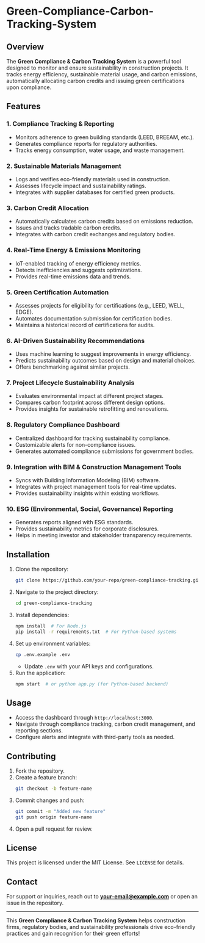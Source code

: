 # Green-Compliance-Carbon-Tracking-System

## Overview
The **Green Compliance & Carbon Tracking System** is a powerful tool designed to monitor and ensure sustainability in construction projects. It tracks energy efficiency, sustainable material usage, and carbon emissions, automatically allocating carbon credits and issuing green certifications upon compliance.

## Features

### 1. **Compliance Tracking & Reporting**
- Monitors adherence to green building standards (LEED, BREEAM, etc.).
- Generates compliance reports for regulatory authorities.
- Tracks energy consumption, water usage, and waste management.

### 2. **Sustainable Materials Management**
- Logs and verifies eco-friendly materials used in construction.
- Assesses lifecycle impact and sustainability ratings.
- Integrates with supplier databases for certified green products.

### 3. **Carbon Credit Allocation**
- Automatically calculates carbon credits based on emissions reduction.
- Issues and tracks tradable carbon credits.
- Integrates with carbon credit exchanges and regulatory bodies.

### 4. **Real-Time Energy & Emissions Monitoring**
- IoT-enabled tracking of energy efficiency metrics.
- Detects inefficiencies and suggests optimizations.
- Provides real-time emissions data and trends.

### 5. **Green Certification Automation**
- Assesses projects for eligibility for certifications (e.g., LEED, WELL, EDGE).
- Automates documentation submission for certification bodies.
- Maintains a historical record of certifications for audits.

### 6. **AI-Driven Sustainability Recommendations**
- Uses machine learning to suggest improvements in energy efficiency.
- Predicts sustainability outcomes based on design and material choices.
- Offers benchmarking against similar projects.

### 7. **Project Lifecycle Sustainability Analysis**
- Evaluates environmental impact at different project stages.
- Compares carbon footprint across different design options.
- Provides insights for sustainable retrofitting and renovations.

### 8. **Regulatory Compliance Dashboard**
- Centralized dashboard for tracking sustainability compliance.
- Customizable alerts for non-compliance issues.
- Generates automated compliance submissions for government bodies.

### 9. **Integration with BIM & Construction Management Tools**
- Syncs with Building Information Modeling (BIM) software.
- Integrates with project management tools for real-time updates.
- Provides sustainability insights within existing workflows.

### 10. **ESG (Environmental, Social, Governance) Reporting**
- Generates reports aligned with ESG standards.
- Provides sustainability metrics for corporate disclosures.
- Helps in meeting investor and stakeholder transparency requirements.

## Installation
1. Clone the repository:
   ```bash
   git clone https://github.com/your-repo/green-compliance-tracking.git
   ```
2. Navigate to the project directory:
   ```bash
   cd green-compliance-tracking
   ```
3. Install dependencies:
   ```bash
   npm install  # For Node.js
   pip install -r requirements.txt  # For Python-based systems
   ```
4. Set up environment variables:
   ```bash
   cp .env.example .env
   ```
   - Update `.env` with your API keys and configurations.
5. Run the application:
   ```bash
   npm start  # or python app.py (for Python-based backend)
   ```

## Usage
- Access the dashboard through `http://localhost:3000`.
- Navigate through compliance tracking, carbon credit management, and reporting sections.
- Configure alerts and integrate with third-party tools as needed.

## Contributing
1. Fork the repository.
2. Create a feature branch:
   ```bash
   git checkout -b feature-name
   ```
3. Commit changes and push:
   ```bash
   git commit -m "Added new feature"
   git push origin feature-name
   ```
4. Open a pull request for review.

## License
This project is licensed under the MIT License. See `LICENSE` for details.

## Contact
For support or inquiries, reach out to **[your-email@example.com](mailto:your-email@example.com)** or open an issue in the repository.

---

This **Green Compliance & Carbon Tracking System** helps construction firms, regulatory bodies, and sustainability professionals drive eco-friendly practices and gain recognition for their green efforts!

